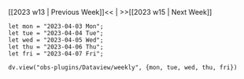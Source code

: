 [[2023 w13 | Previous Week]]<< | >>[[2023 w15 | Next Week]]

```dataviewjs
let mon = "2023-04-03 Mon";
let tue = "2023-04-04 Tue";
let wed = "2023-04-05 Wed";
let thu = "2023-04-06 Thu";
let fri = "2023-04-07 Fri";

dv.view("obs-plugins/Dataview/weekly", {mon, tue, wed, thu, fri})
```